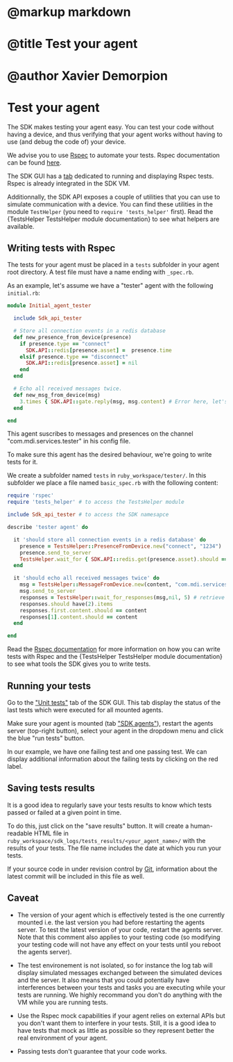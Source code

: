 # @markup markdown
# @title Test your agent
# @author Xavier Demorpion

# Test your agent #

The SDK makes testing your agent easy. You can test your code without having a device, and thus verifying that your agent works without having to use (and debug the code of) your device.

We advise you to use [Rspec](http://rspec.info/) to automate your tests. Rspec documentation can be found [here](http://rubydoc.info/gems/rspec/file/README.md).

The SDK GUI has a [tab](http://0.0.0.0:5000/unit_tests) dedicated to running and displaying Rspec tests. Rspec is already integrated in the SDK VM.

Additionnally, the SDK API exposes a couple of utilities that you can use to simulate communication with a device. You can find these utilities in the module `TestHelper` (you need to `require 'tests_helper'` first). Read the {TestsHelper TestsHelper module documentation} to see what helpers are available.

## Writing tests with Rspec ##

The tests for your agent must be placed in a `tests` subfolder in your agent root directory. A test file must have a name ending with `_spec.rb`.

As an example, let's assume we have a "tester" agent with the following `initial.rb`:

``` ruby
module Initial_agent_tester

  include Sdk_api_tester

  # Store all connection events in a redis database
  def new_presence_from_device(presence)
    if presence.type == "connect"
      SDK.API::redis[presence.asset] =  presence.time
    elsif presence.type == "disconnect"
      SDK.API::redis[presence.asset] = nil
    end
  end

  # Echo all received messages twice.
  def new_msg_from_device(msg)
    3.times { SDK.API::gate.reply(msg, msg.content) # Error here, let's see if the tests will reveal it...
  end

end
```

This agent suscribes to messages and presences on the channel "com.mdi.services.tester" in his config file.

To make sure this agent has the desired behaviour, we're going to write tests for it.

We create a subfolder named `tests` in `ruby_workspace/tester/`. In this subfolder we place a file named `basic_spec.rb` with the following content:

``` ruby
require 'rspec'
require 'tests_helper' # to access the TestsHelper module

include Sdk_api_tester # to access the SDK namesapce

describe 'tester agent' do

  it 'should store all connection events in a redis database' do
    presence = TestsHelper::PresenceFromDevice.new("connect", "1234")
    presence.send_to_server
    TestsHelper.wait_for { SDK.API::redis.get(presence.asset).should == presence.time.to_s}
  end

  it 'should echo all received messages twice' do
    msg = TestsHelper::MessageFromDevice.new(content, "com.mdi.services.tester", "1234", "tester_account")
    msg.send_to_server
    responses = TestsHelper::wait_for_responses(msg,nil, 5) # retrieve all responses in the following 5 seconds
    responses.should have(2).items
    responses.first.content.should == content
    responses[1].content.should == content
  end

end
```

Read the [Rspec documentation](http://rubydoc.info/gems/rspec/file/README.md) for more information on how you can write tests with Rspec and the {TestsHelper TestsHelper module documentation} to see what tools the SDK gives you to write tests.

## Running your tests ##

Go to the ["Unit tests"](http://0.0.0.0:5000/unit_tests) tab of the SDK GUI. This tab display the status of the last tests which were executed for all mounted agents.

Make sure your agent is mounted (tab ["SDK agents"](http://0.0.0.0:5000)), restart the agents server (top-right button), select your agent in the dropdown menu and click the blue "run tests" button.

In our example, we have one failing test and one passing test. We can display additional information about the failing tests by clicking on the red label.

## Saving tests results ##

It is a good idea to regularly save your tests results to know which tests passed or failed at a given point in time.

To do this, just click on the "save results" button. It will create a human-readable HTML file in `ruby_workspace/sdk_logs/tests_results/<your_agent_name>/` with the results of your tests. The file name includes the date at which you run your tests.

If your source code in under revision control by [Git](http://git-scm.com/), information about the latest commit will be included in this file as well.

## Caveat ##

* The version of your agent which is effectively tested is the one currently mounted i.e. the last version you had before restarting the agents server. To test the latest version of your code, restart the agents server. Note that this comment also applies to your testing code (so modifying your testing code will not have any effect on your tests until you reboot the agents server).

* The test environement is not isolated, so for instance the log tab will display simulated messages exchanged between the simulated devices and the server. It also means that you could potentially have interferences between your tests and tasks you are executing while your tests are running. We highly recommand you don't do anything with the VM while you are running tests.

* Use the Rspec mock capabilities if your agent relies on external APIs but you don't want them to interfere in your tests. Still, it is a good idea to have tests that mock as little as possible so they represent better the real environment of your agent.

* Passing tests don't guarantee that your code works.